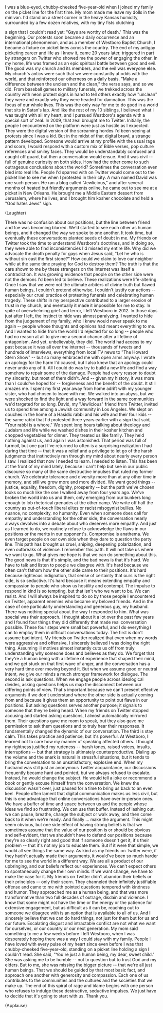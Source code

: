 
I was a blue-eyed,
chubby-cheeked five-year-old
when I joined my family
on the picket line for the first time.
My mom made me leave
my dolls in the minivan.
I&#39;d stand on a street corner
in the heavy Kansas humidity,
surrounded by a few dozen relatives,
with my tiny fists clutching

a sign that I couldn&#39;t read yet:
&quot;Gays are worthy of death.&quot;
This was the beginning.
Our protests soon became
a daily occurrence
and an international phenomenon,
and as a member
of Westboro Baptist Church,
I became a fixture
on picket lines across the country.
The end of my antigay picketing career
and life as I knew it,
came 20 years later,
triggered in part by strangers on Twitter
who showed me the power
of engaging the other.
In my home,
life was framed as an epic
spiritual battle between good and evil.
The good was my church and its members,
and the evil was everyone else.
My church&#39;s antics were such
that we were constantly
at odds with the world,
and that reinforced
our otherness on a daily basis.
&quot;Make a difference
between the unclean and the clean,&quot;
the verse says,
and so we did.
From baseball games to military funerals,
we trekked across the country
with neon protest signs in hand
to tell others exactly
how &quot;unclean&quot; they were
and exactly why
they were headed for damnation.
This was the focus of our whole lives.
This was the only way for me to do good
in a world that sits in Satan&#39;s lap.
And like the rest of my 10 siblings,
I believed what I was taught
with all my heart,
and I pursued Westboro&#39;s agenda
with a special sort of zeal.
In 2009, that zeal brought me to Twitter.
Initially, the people
I encountered on the platform
were just as hostile as I expected.
They were the digital version
of the screaming hordes
I&#39;d been seeing at protests
since I was a kid.
But in the midst of that digital brawl,
a strange pattern developed.
Someone would arrive at my profile
with the usual rage and scorn,
I would respond with a custom mix
of Bible verses, pop culture references
and smiley faces.
They would be understandably
confused and caught off guard,
but then a conversation would ensue.
And it was civil --
full of genuine curiosity on both sides.
How had the other come to such
outrageous conclusions about the world?
Sometimes the conversation
even bled into real life.
People I&#39;d sparred with on Twitter
would come out
to the picket line to see me
when I protested in their city.
A man named David was one such person.
He ran a blog called &quot;Jewlicious,&quot;
and after several months
of heated but friendly arguments online,
he came out to see me
at a picket in New Orleans.
He brought me a Middle Eastern dessert
from Jerusalem, where he lives,
and I brought him kosher chocolate
and held a &quot;God hates Jews&quot; sign.

(Laughter)

There was no confusion
about our positions,
but the line between friend and foe
was becoming blurred.
We&#39;d started to see each other
as human beings,
and it changed the way
we spoke to one another.
It took time,
but eventually these conversations
planted seeds of doubt in me.
My friends on Twitter took the time
to understand Westboro&#39;s doctrines,
and in doing so,
they were able to find inconsistencies
I&#39;d missed my entire life.
Why did we advocate
the death penalty for gays
when Jesus said, &quot;Let he who is
without sin cast the first stone?&quot;
How could we claim to love our neighbor
while at the same time
praying for God to destroy them?
The truth is that the care shown to me
by these strangers on the internet
was itself a contradiction.
It was growing evidence
that people on the other side were not
the demons I&#39;d been led to believe.
These realizations were life-altering.
Once I saw that we were not
the ultimate arbiters of divine truth
but flawed human beings,
I couldn&#39;t pretend otherwise.
I couldn&#39;t justify our actions --
especially our cruel practice
of protesting funerals
and celebrating human tragedy.
These shifts in my perspective
contributed to a larger erosion
of trust in my church,
and eventually it made it
impossible for me to stay.
In spite of overwhelming grief and terror,
I left Westboro in 2012.
In those days just after I left,
the instinct to hide
was almost paralyzing.
I wanted to hide
from the judgement of my family,
who I knew would never
speak to me again --
people whose thoughts and opinions
had meant everything to me.
And I wanted to hide from the world
I&#39;d rejected for so long --
people who had no reason at all
to give me a second chance
after a lifetime of antagonism.
And yet, unbelievably,
they did.
The world had access to my past
because it was all over the internet --
thousands of tweets
and hundreds of interviews,
everything from local TV news
to &quot;The Howard Stern Show&quot; --
but so many embraced me
with open arms anyway.
I wrote an apology
for the harm I&#39;d caused,
but I also knew that an apology
could never undo any of it.
All I could do was try to build a new life
and find a way somehow
to repair some of the damage.
People had every reason
to doubt my sincerity,
but most of them didn&#39;t.
And --
given my history,
it was more than I could&#39;ve hoped for --
forgiveness and the benefit of the doubt.
It still amazes me.
I spent my first year away from home
adrift with my younger sister,
who had chosen to leave with me.
We walked into an abyss,
but we were shocked to find
the light and a way forward
in the same communities
we&#39;d targeted for so long.
David,
my &quot;Jewlicious&quot; friend from Twitter,
invited us to spend time among
a Jewish community in Los Angeles.
We slept on couches in the home
of a Hasidic rabbi and his wife
and their four kids --
the same rabbi that I&#39;d protested
three years earlier
with a sign that said,
&quot;Your rabbi is a whore.&quot;
We spent long hours talking
about theology and Judaism and life
while we washed dishes
in their kosher kitchen
and chopped vegetables for dinner.
They treated us like family.
They held nothing against us,
and again I was astonished.
That period was full of turmoil,
but one part I&#39;ve returned to often
is a surprising realization
I had during that time --
that it was a relief and a privilege
to let go of the harsh judgments
that instinctively ran through my mind
about nearly every person I saw.
I realized that now I needed to learn.
I needed to listen.
This has been at the front
of my mind lately,
because I can&#39;t help but see
in our public discourse
so many of the same destructive impulses
that ruled my former church.
We celebrate tolerance and diversity
more than at any other time in memory,
and still we grow more and more divided.
We want good things --
justice, equality,
freedom, dignity, prosperity --
but the path we&#39;ve chosen
looks so much like the one
I walked away from four years ago.
We&#39;ve broken the world into us and them,
only emerging from our bunkers long enough
to lob rhetorical grenades
at the other camp.
We write off half the country
as out-of-touch liberal elites
or racist misogynist bullies.
No nuance, no complexity, no humanity.
Even when someone does call for empathy
and understanding for the other side,
the conversation nearly always devolves
into a debate about
who deserves more empathy.
And just as I learned to do,
we routinely refuse to acknowledge
the flaws in our positions
or the merits in our opponent&#39;s.
Compromise is anathema.
We even target people on our own side
when they dare to question the party line.
This path has brought us cruel,
sniping, deepening polarization,
and even outbreaks of violence.
I remember this path.
It will not take us where we want to go.
What gives me hope is that
we can do something about this.
The good news is that it&#39;s simple,
and the bad news is that it&#39;s hard.
We have to talk and listen
to people we disagree with.
It&#39;s hard because we often can&#39;t fathom
how the other side
came to their positions.
It&#39;s hard because righteous indignation,
that sense of certainty
that ours is the right side,
is so seductive.
It&#39;s hard because it means
extending empathy and compassion
to people who show us
hostility and contempt.
The impulse to respond in kind
is so tempting,
but that isn&#39;t who we want to be.
We can resist.
And I will always be inspired to do so
by those people I encountered on Twitter,
apparent enemies
who became my beloved friends.
And in the case of one particularly
understanding and generous guy,
my husband.
There was nothing special
about the way I responded to him.
What was special was their approach.
I thought about it a lot
over the past few years
and I found four things
they did differently
that made real conversation possible.
These four steps were small but powerful,
and I do everything I can to employ them
in difficult conversations today.
The first is don&#39;t assume bad intent.
My friends on Twitter realized
that even when my words
were aggressive and offensive,
I sincerely believed
I was doing the right thing.
Assuming ill motives
almost instantly cuts us off
from truly understanding
why someone does and believes as they do.
We forget that they&#39;re a human being
with a lifetime of experience
that shaped their mind,
and we get stuck
on that first wave of anger,
and the conversation has a very hard time
ever moving beyond it.
But when we assume good or neutral intent,
we give our minds a much stronger
framework for dialogue.
The second is ask questions.
When we engage people
across ideological divides,
asking questions
helps us map the disconnect
between our differing points of view.
That&#39;s important because
we can&#39;t present effective arguments
if we don&#39;t understand where
the other side is actually coming from
and because it gives them an opportunity
to point out flaws in our positions.
But asking questions
serves another purpose;
it signals to someone
that they&#39;re being heard.
When my friends on Twitter
stopped accusing
and started asking questions,
I almost automatically mirrored them.
Their questions gave me room to speak,
but they also gave me permission
to ask them questions
and to truly hear their responses.
It fundamentally changed
the dynamic of our conversation.
The third is stay calm.
This takes practice and patience,
but it&#39;s powerful.
At Westboro, I learned not to care
how my manner of speaking affected others.
I thought my rightness
justified my rudeness --
harsh tones, raised voices,
insults, interruptions --
but that strategy
is ultimately counterproductive.
Dialing up the volume and the snark
is natural in stressful situations,
but it tends to bring the conversation
to an unsatisfactory, explosive end.
When my husband was still
just an anonymous Twitter acquaintance,
our discussions frequently
became hard and pointed,
but we always refused to escalate.
Instead, he would change the subject.
He would tell a joke or recommend a book
or gently excuse himself
from the conversation.
We knew the discussion wasn&#39;t over,
just paused for a time
to bring us back to an even keel.
People often lament that digital
communication makes us less civil,
but this is one advantage that online
conversations have over in-person ones.
We have a buffer of time and space
between us and the people
whose ideas we find so frustrating.
We can use that buffer.
Instead of lashing out,
we can pause, breathe,
change the subject or walk away,
and then come back to it when we&#39;re ready.
And finally ...
make the argument.
This might seem obvious,
but one side effect
of having strong beliefs
is that we sometimes assume
that the value of our position
is or should be obvious and self-evident,
that we shouldn&#39;t
have to defend our positions
because they&#39;re so clearly right and good
that if someone doesn&#39;t get it,
it&#39;s their problem --
that it&#39;s not my job to educate them.
But if it were that simple,
we would all see things the same way.
As kind as my friends on Twitter were,
if they hadn&#39;t actually
made their arguments,
it would&#39;ve been so much harder for me
to see the world in a different way.
We are all a product of our upbringing,
and our beliefs reflect our experiences.
We can&#39;t expect others
to spontaneously change their own minds.
If we want change,
we have to make the case for it.
My friends on Twitter didn&#39;t abandon
their beliefs or their principles --
only their scorn.
They channeled their
infinitely justifiable offense
and came to me with pointed questions
tempered with kindness and humor.
They approached me as a human being,
and that was more transformative
than two full decades
of outrage, disdain and violence.
I know that some might not have
the time or the energy or the patience
for extensive engagement,
but as difficult as it can be,
reaching out to someone we disagree with
is an option that is
available to all of us.
And I sincerely believe
that we can do hard things,
not just for them
but for us and our future.
Escalating disgust
and intractable conflict
are not what we want for ourselves,
or our country
or our next generation.
My mom said something to me
a few weeks before I left Westboro,
when I was desperately hoping
there was a way
I could stay with my family.
People I have loved
with every pulse of my heart
since even before I was
that chubby-cheeked five-year-old,
standing on a picket line
holding a sign I couldn&#39;t read.
She said, &quot;You&#39;re just a human being,
my dear, sweet child.&quot;
She was asking me to be humble --
not to question
but to trust God and my elders.
But to me, she was missing
the bigger picture --
that we&#39;re all just human beings.
That we should be guided
by that most basic fact,
and approach one another
with generosity and compassion.
Each one of us
contributes to the communities
and the cultures and the societies
that we make up.
The end of this spiral of rage and blame
begins with one person
who refuses to indulge
these destructive, seductive impulses.
We just have to decide
that it&#39;s going to start with us.
Thank you.

(Applause)


